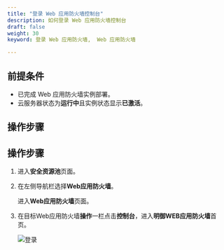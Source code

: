 ```yaml
---
title: "登录 Web 应用防火墙控制台"
description: 如何登录 Web 应用防火墙控制台
draft: false
weight: 30
keyword: 登录 Web 应用防火墙,  Web 应用防火墙

---
```


## 前提条件

* 已完成 Web 应用防火墙实例部署。
* 云服务器状态为**运行中**且实例状态显示**已激活**。

## 操作步骤

## 操作步骤

1. 进入**安全资源池**页面。

2. 在左侧导航栏选择**Web应用防火墙**。

   进入**Web应用防火墙**页面。

3. 在目标Web应用防火墙**操作**一栏点击**控制台**，进入**明御WEB应用防火墙**首页。

   ![登录](../../_images/waf1.png)